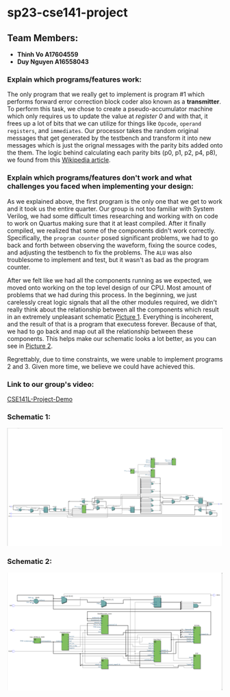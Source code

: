 # sp23-cse141-project
 
## Team Members:
- **Thinh Vo A17604559**
- **Duy Nguyen A16558043**

### Explain which programs/features work:

The only program that we really get to implement is program #1 which performs forward error correction block coder also known as a **transmitter**. To perform this task, we chose to create a pseudo-accumulator machine which only requires us to update the value at *register 0* and with that, it frees up a lot of bits that we can utilize for things like `Opcode`, `operand registers`, and `immediates`. Our processor takes the random original messages that get generated by the testbench and transform it into new messages which is just the orignal messages with the parity bits added onto the them. The logic behind calculating each parity bits (p0, p1, p2, p4, p8), we found from this [Wikipedia article](https://en.wikipedia.org/wiki/Hamming_code).

### Explain which programs/features don't work and what challenges you faced when implementing your design:

As we explained above, the first program is the only one that we get to work and it took us the entire quarter. Our group is not too familiar with System Verilog, we had some difficult times researching and working with on code to work on Quartus making sure that it at least compiled. After it finally compiled, we realized that some of the components didn't work correctly. Specifically, the `program counter` posed significant problems, we had to go back and forth between observing the waveform, fixing the source codes, and adjusting the testbench to fix the problems. The `ALU` was also troublesome to implement and test, but it wasn't as bad as the program counter.

After we felt like we had all the components running as we expected, we moved onto working on the top level design of our CPU. Most amount of problems that we had during this process. In the beginning, we just carelessly creat logic signals that all the other modules required, we didn't really think about the relationship between all the components which result in an extremely unpleasant schematic [Picture 1](#schematic-1). Everything is incoherent, and the result of that is a program that executess forever. Because of that, we had to go back and map out all the relationship between these components. This helps make our schematic looks a lot better, as you can see in [Picture 2](#schematic-2).

Regrettably, due to time constraints, we were unable to implement programs 2 and 3. Given more time, we believe we could have achieved this.

### Link to our group's video:

[CSE141L-Project-Demo](https://youtu.be/azPdiOcr0Zg)

### Schematic 1:

![Schematic 1](Schematic1.png)

### Schematic 2:

![Schematic 2](Schematic2.png)